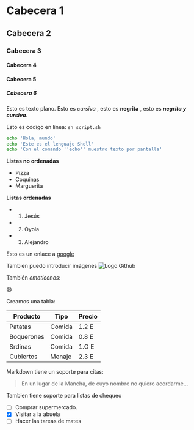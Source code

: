 # Cabecera 1

## Cabecera 2

### Cabecera 3

#### Cabecera 4

#### Cabecera 5

##### Cabecera 6

Esto es texto plano. Esto es *cursiva* , esto es **negrita** , esto es ***negrita y cursiva***.

Esto es código en línea:  `sh script.sh`
```sh
echo 'Hola, mundo'
echo 'Este es el lenguaje Shell'
echo 'Con el comando ''echo'' muestro texto por pantalla'
```
**Listas no ordenadas**

* Pizza
* Coquinas
* Marguerita

**Listas ordenadas**

* 1. Jesús
* 2. Oyola
* 3. Alejandro

Esto es un enlace a [google](http://google.com)

Tambien puedo introducir imágenes
![Logo Github](https://github.com/apple-touch-icon.png)

También *emoticonos*:

:smile:

Creamos una tabla:

| Producto | Tipo | Precio |
|----------|------|--------|
| Patatas  | Comida | 1.2 E |
| Boquerones | Comida | 0.8 E |
| Srdinas | Comida | 1.O E |
| Cubiertos | Menaje | 2.3 E |

Markdown tiene un soporte para citas:

> En un lugar de la Mancha, de cuyo nombre no quiero acordarme...

Tambien tiene soporte para listas de chequeo

- [ ] Comprar supermercado. 
- [x] Visitar a la abuela
- [ ] Hacer las tareas de mates
